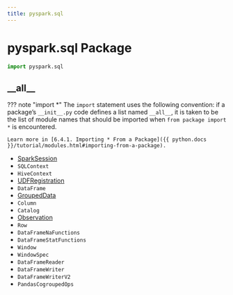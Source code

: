 ```yaml
---
title: pyspark.sql
---
```


# pyspark.sql Package

```py
import pyspark.sql
```

## \_\_all__

??? note "import *"
    The `import` statement uses the following convention: if a package’s `__init__.py` code defines a list named `__all__`, it is taken to be the list of module names that should be imported when `from package import *` is encountered.

    Learn more in [6.4.1. Importing * From a Package]({{ python.docs }}/tutorial/modules.html#importing-from-a-package).

* [SparkSession](SparkSession.md)
* `SQLContext`
* `HiveContext`
* [UDFRegistration](../../sql/UDFRegistration.md)
* `DataFrame`
* [GroupedData](../../sql/GroupedData.md)
* `Column`
* `Catalog`
* [Observation](../../sql/Observation.md)
* `Row`
* `DataFrameNaFunctions`
* `DataFrameStatFunctions`
* `Window`
* `WindowSpec`
* `DataFrameReader`
* `DataFrameWriter`
* `DataFrameWriterV2`
* `PandasCogroupedOps`
